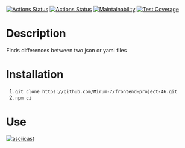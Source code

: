 [![Actions Status](https://github.com/Mirum-7/frontend-project-46/workflows/hexlet-check/badge.svg)](https://github.com/Mirum-7/frontend-project-46/actions)
[![Actions Status](https://github.com/Mirum-7/frontend-project-46/workflows/run-tests/badge.svg)](https://github.com/Mirum-7/frontend-project-46/actions)
[![Maintainability](https://api.codeclimate.com/v1/badges/4af4ae66daffa7e5f160/maintainability)](https://codeclimate.com/github/Mirum-7/frontend-project-46/maintainability)
[![Test Coverage](https://api.codeclimate.com/v1/badges/4af4ae66daffa7e5f160/test_coverage)](https://codeclimate.com/github/Mirum-7/frontend-project-46/test_coverage)

# Description
Finds differences between two json or yaml files

# Installation
1) `git clone https://github.com/Mirum-7/frontend-project-46.git`
2) `npm ci`

# Use
[![asciicast](https://asciinema.org/a/kcPeA0SWdE49TvU4QdnQf9udI.svg)](https://asciinema.org/a/kcPeA0SWdE49TvU4QdnQf9udI)
